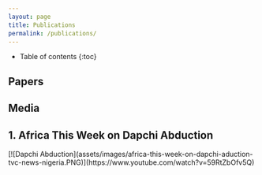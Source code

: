```yaml
---
layout: page
title: Publications
permalink: /publications/
---
```

* Table of contents
{:toc}

## Papers

## Media
<h2>1. Africa This Week on Dapchi Abduction</h2>
[![Dapchi Abduction](assets/images/africa-this-week-on-dapchi-aduction-tvc-news-nigeria.PNG)](https://www.youtube.com/watch?v=59RtZbOfv5Q)
